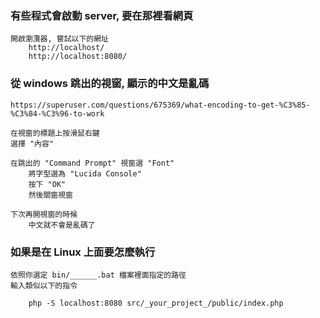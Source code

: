 
### 有些程式會啟動 server, 要在那裡看網頁
```
開啟瀏灠器, 嘗試以下的網址
    http://localhost/
    http://localhost:8080/
```

### 從 windows 跳出的視窗, 顯示的中文是亂碼
```
https://superuser.com/questions/675369/what-encoding-to-get-%C3%85-%C3%84-%C3%96-to-work

在視窗的標題上按滑鼠右鍵
選擇 "內容"

在跳出的 "Command Prompt" 視窗選 "Font"
    將字型選為 "Lucida Console"
    按下 "OK"
    然後關窗視窗

下次再開視窗的時候
    中文就不會是亂碼了
```


### 如果是在 Linux 上面要怎麼執行
```
依照你選定 bin/______.bat 檔案裡面指定的路徑
輸入類似以下的指令

    php -S localhost:8080 src/_your_project_/public/index.php
```